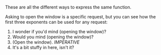 These are all the different ways to express the same function. 

Asking to open the window is a specific request, but you can see how the first three exponents can be used for any request:

1. I wonder if you'd mind (opening the window)?
2. Would you mind (opening the window)?
3. (Open the window). *IMPERATIVE*
4. It's a bit stuffy in here, isn't it?

